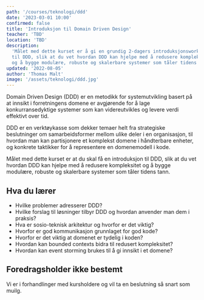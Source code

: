 ```yaml
---
path: '/courses/teknologi/ddd'
date: '2023-03-01 10:00'
confirmed: false
title: 'Introduksjon til Domain Driven Design'
teacher: 'TBD'
location: 'TBD'
description:
  'Målet med dette kurset er å gi en grundig 2-dagers introduksjonsworkshop
  til DDD, slik at du vet hvordan DDD kan hjelpe med å redusere kompleksitet
  og å bygge modulære, robuste og skalerbare systemer som tåler tidens tann.'
updated: '2022-08-05'
author: 'Thomas Malt'
image: '/assets/teknologi/ddd.jpg'
---
```


Domain Driven Design (DDD) er en metodikk for systemutvikling basert på at
innsikt i forretningens domene er avgjørende for å lage konkurransedyktige
systemer som kan videreutvikles og levere verdi effektivt over tid.

DDD er en verktøykasse som dekker temaer helt fra strategiske beslutninger om
samarbeidsformer mellom ulike deler i en organisasjon, til hvordan man kan
partisjonere et komplekst domene i håndterbare enheter, og konkrete taktikker
for å representere en domenemodell i kode.

Målet med dette kurset er at du skal få en introduksjon til DDD, slik at du
vet hvordan DDD kan hjelpe med å redusere kompleksitet og å bygge modulære,
robuste og skalerbare systemer som tåler tidens tann.

## Hva du lærer

- Hvilke problemer adresserer DDD?
- Hvilke forslag til løsninger tilbyr DDD og hvordan anvender man dem i
  praksis?
- Hva er sosio-teknisk arkitektur og hvorfor er det viktig?
- Hvorfor er god kommunikasjon grunnlaget for god kode?
- Hvorfor er det viktig at domenet er tydelig i koden?
- Hvordan kan bounded contexts bidra til redusert kompleksitet?
- Hvordan kan event storming brukes til å gi innsikt i et domene?

## Foredragsholder ikke bestemt

Vi er i forhandlinger med kursholdere og vil ta en beslutning så snart som
muilg.
